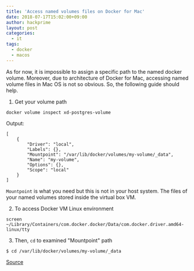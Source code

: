 ```yaml
---
title: 'Access named volumes files on Docker for Mac'
date: 2018-07-17T15:02:00+09:00
author: hackprime
layout: post
categories:
  - it
tags:
  - docker
  - macos
---
```


As for now, it is impossible to assign a specific path to the named docker volume. Moreover, due to architecture of Docker for Mac, accessing named volume files in Mac OS is not so obvious. So, the following guide should help.

1) Get your volume path
```
docker volume inspect xd-postgres-volume
```
Output:
```
[
    {
        "Driver": "local",
        "Labels": {},
        "Mountpoint": "/var/lib/docker/volumes/my-volume/_data",
        "Name": "my-volume",
        "Options": {},
        "Scope": "local"
    }
]
```
`Mountpoint` is what you need but this is not in your host system. The files of your named volumes stored inside the virtual box VM.

2) To access Docker VM Linux environment
```
screen ~/Library/Containers/com.docker.docker/Data/com.docker.driver.amd64-linux/tty
```
3) Then, `cd` to examined "Mountpoint" path
```
$ cd /var/lib/docker/volumes/my-volume/_data
```
[Source](https://stackoverflow.com/questions/19234831/where-are-docker-images-stored-on-the-host-machine/37642236#37642236)

